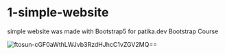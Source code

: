 # 1-simple-website
simple website was made with Bootstrap5 for patika.dev Bootstrap Course

![ftosun-cGF0aWthLWJvb3RzdHJhcC1vZGV2MQ==](https://user-images.githubusercontent.com/51463702/140399896-8533a0e5-09f4-4f2a-b9fc-a1ec598abaec.jpg)

